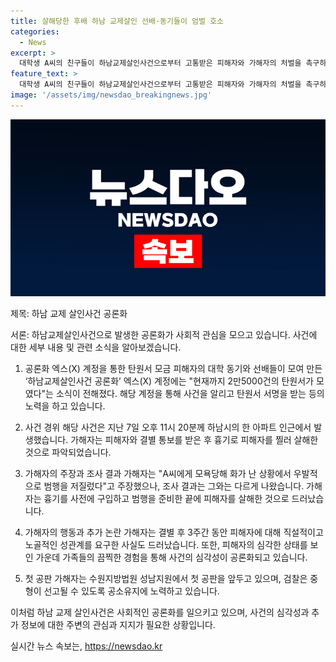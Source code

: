 ```yaml
---
title: 살해당한 후배 하남 교제살인 선배·동기들이 엄벌 호소
categories:
  - News
excerpt: >
  대학생 A씨의 친구들이 하남교제살인사건으로부터 고통받은 피해자와 가해자의 처벌을 촉구하는 움직임이 확산되고 있다. 피해자의 동기와 선배들은 SNS를 활용해 사건을 알리고, 신상 공개를 위한 탄원서를 모으는 등의 노력을 기울이고 있다. 사건 내용과 가해자의 잔인한 행동에 대한 상세한 설명을 통해 사람들의 깊은 공감과 분노를 자아내며, 사회적 관심을 불러일으키고 있다. 이에 대한 첫 재판이 시작되기 전에도 검찰은 가해자에게 엄중한 처벌을 요구하고 있다. 사회적 이슈에 대한 대중의 관심과 강한 비판이 예상된다.
feature_text: >
  대학생 A씨의 친구들이 하남교제살인사건으로부터 고통받은 피해자와 가해자의 처벌을 촉구하는 움직임이 확산되고 있다. 피해자의 동기와 선배들은 SNS를 활용해 사건을 알리고, 신상 공개를 위한 탄원서를 모으는 등의 노력을 기울이고 있다. 사건 내용과 가해자의 잔인한 행동에 대한 상세한 설명을 통해 사람들의 깊은 공감과 분노를 자아내며, 사회적 관심을 불러일으키고 있다. 이에 대한 첫 재판이 시작되기 전에도 검찰은 가해자에게 엄중한 처벌을 요구하고 있다. 사회적 이슈에 대한 대중의 관심과 강한 비판이 예상된다.
image: '/assets/img/newsdao_breakingnews.jpg'
---
```


<p><img src="/assets/img/newsdao_breakingnews.jpg" alt="cryptoinkorea 속보" /></p>

<p>제목: 하남 교제 살인사건 공론화 </p>

<p>서론:
하남교제살인사건으로 발생한 공론화가 사회적 관심을 모으고 있습니다. 사건에 대한 세부 내용 및 관련 소식을 알아보겠습니다.</p>

<ol>
<li><p>공론화 엑스(X) 계정을 통한 탄원서 모금
피해자의 대학 동기와 선배들이 모여 만든 ‘하남교제살인사건 공론화’ 엑스(X) 계정에는 "현재까지 2만5000건의 탄원서가 모였다"는 소식이 전해졌다. 해당 계정을 통해 사건을 알리고 탄원서 서명을 받는 등의 노력을 하고 있습니다.</p></li>
<li><p>사건 경위
해당 사건은 지난 7일 오후 11시 20분께 하남시의 한 아파트 인근에서 발생했습니다. 가해자는 피해자와 결별 통보를 받은 후 흉기로 피해자를 찔러 살해한 것으로 파악되었습니다.</p></li>
<li><p>가해자의 주장과 조사 결과
가해자는 "A씨에게 모욕당해 화가 난 상황에서 우발적으로 범행을 저질렀다"고 주장했으나, 조사 결과는 그와는 다르게 나왔습니다. 가해자는 흉기를 사전에 구입하고 범행을 준비한 끝에 피해자를 살해한 것으로 드러났습니다.</p></li>
<li><p>가해자의 행동과 추가 논란
가해자는 결별 후 3주간 동안 피해자에 대해 직설적이고 노골적인 성관계를 요구한 사실도 드러났습니다. 또한, 피해자의 심각한 상태를 보인 가운데 가족들의 끔찍한 경험을 통해 사건의 심각성이 공론화되고 있습니다.</p></li>
<li><p>첫 공판
가해자는 수원지방법원 성남지원에서 첫 공판을 앞두고 있으며, 검찰은 중형이 선고될 수 있도록 공소유지에 노력하고 있습니다.</p></li>
</ol>

<p>이처럼 하남 교제 살인사건은 사회적인 공론화를 일으키고 있으며, 사건의 심각성과 추가 정보에 대한 주변의 관심과 지지가 필요한 상황입니다.</p>
실시간 뉴스 속보는, <a href="https://newsdao.kr" rel="dofollow">https://newsdao.kr</a>


